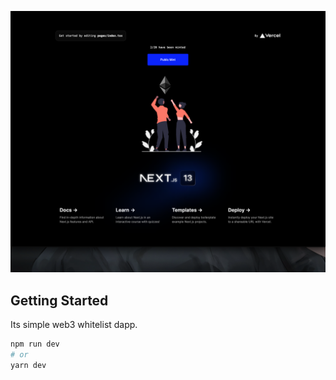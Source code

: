 ![](cover.png)

## Getting Started

Its simple web3 whitelist dapp.

```bash
npm run dev
# or
yarn dev
```